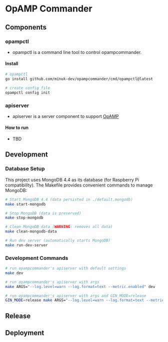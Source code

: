 # OpAMP Commander

## Components
### opampctl
- opampctl is a command line tool to control opampcommander.

#### Install
```sh
# opampctl
go install github.com/minuk-dev/opampcommander/cmd/opampctl@latest

# create config file
opampctl config init
```

### apiserver
- apiserver is a server component to support [OpAMP](https://opentelemetry.io/docs/specs/opamp/)

#### How to run
- TBD

## Development

### Database Setup
This project uses MongoDB 4.4 as its database (for Raspberry Pi compatibility). The Makefile provides convenient commands to manage MongoDB:

```sh
# Start MongoDB 4.4 (data persisted in ./default.mongodb)
make start-mongodb

# Stop MongoDB (data is preserved)
make stop-mongodb

# Clean MongoDB data (WARNING: removes all data)
make clean-mongodb-data

# Run dev server (automatically starts MongoDB)
make run-dev-server
```

### Development Commands

```sh
# run opampcommander's apiserver with default settings
make dev

# run opampcommander's apiserver with args
make ARGS="--log.level=warn --log.format=text --metric.enabled" dev

# run opampcommander's apiserver with args and GIN_MODE=release
GIN_MODE=release make ARGS="--log.level=warn --log.format=text --metric.enabled" dev
```

## Release

## Deployment
